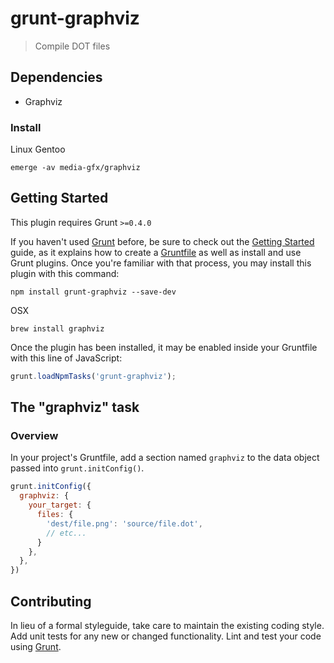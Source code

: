 # grunt-graphviz

> Compile DOT files

## Dependencies

* Graphviz

### Install

Linux Gentoo
```shell
emerge -av media-gfx/graphviz
```

## Getting Started
This plugin requires Grunt `>=0.4.0`

If you haven't used [Grunt](http://gruntjs.com/) before, be sure to check out the [Getting Started](http://gruntjs.com/getting-started) guide, as it explains how to create a [Gruntfile](http://gruntjs.com/sample-gruntfile) as well as install and use Grunt plugins. Once you're familiar with that process, you may install this plugin with this command:

```shell
npm install grunt-graphviz --save-dev
```

OSX
```shell
brew install graphviz
```

Once the plugin has been installed, it may be enabled inside your Gruntfile with this line of JavaScript:

```js
grunt.loadNpmTasks('grunt-graphviz');
```

## The "graphviz" task

### Overview
In your project's Gruntfile, add a section named `graphviz` to the data object passed into `grunt.initConfig()`.

```js
grunt.initConfig({
  graphviz: {
    your_target: {
      files: {
        'dest/file.png': 'source/file.dot',
        // etc...
      }
    },
  },
})
```

## Contributing
In lieu of a formal styleguide, take care to maintain the existing coding style. Add unit tests for any new or changed functionality. Lint and test your code using [Grunt](http://gruntjs.com/).
